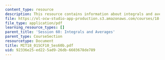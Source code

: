 ```yaml
---
content_type: resource
description: This resource contains information about integrals and averages.
file: https://ol-ocw-studio-app-production.s3.amazonaws.com/courses/18-01sc-single-variable-calculus-fall-2010/92336e25ed225ad926db6603678de789_MIT18_01SCF10_Ses60b.pdf
file_type: application/pdf
learning_resource_types: []
parent_title: 'Session 60: Integrals and Averages'
parent_type: CourseSection
resourcetype: Document
title: MIT18_01SCF10_Ses60b.pdf
uid: 92336e25-ed22-5ad9-26db-6603678de789
---
```

